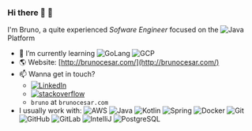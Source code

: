 ### Hi there 🙂 👋

I'm Bruno, a quite experienced *Sofware Engineer* focused on the ![Java](https://img.shields.io/badge/-Java-007396?style=flat-square&logo=java) Platform

- 🌱 I’m currently learning ![GoLang](https://img.shields.io/badge/Go-00ADD8?style=flat-square&logo=go&logoColor=white) ![GCP](https://img.shields.io/badge/Google_Cloud-4285F4?style=flat-square&logo=google-cloud&logoColor=white)
- 🌎 Website: [http://brunocesar.com/](http://brunocesar.com/)
- 📫 Wanna get in touch?
  - [![LinkedIn](https://img.shields.io/badge/LinkedIn-0077B5?style=flat-square&logo=linkedin&logoColor=white)](https://www.linkedin.com/in/brunocesarsilva/)
  - [![stackoverflow](https://img.shields.io/badge/Stack_Overflow-FE7A16?style=flat-square&logo=stack-overflow&logoColor=white)](https://stackoverflow.com/users/1783062)
  - `bruno` at `brunocesar.com`
- I usually work with:
![AWS](https://img.shields.io/badge/AWS%20-%23FF9900.svg?&style=flat-square&logo=amazon-aws&logoColor=white)
![Java](https://img.shields.io/badge/-Java-007396?style=flat-square&logo=java)
![Kotlin](https://img.shields.io/badge/Kotlin-0095D5?&style=flat-square&logo=kotlin&logoColor=white)
![Spring](https://img.shields.io/badge/-Spring-6DB33F?style=flat-square&logo=spring&logoColor=white)
![Docker](https://img.shields.io/badge/-Docker-2496ED?style=flat-square&logo=docker&logoColor=white)
![Git](https://img.shields.io/badge/-Git-black?style=flat-square&logo=git)
![GitHub](https://img.shields.io/badge/-GitHub-181717?style=flat-square&logo=github)
![GitLab](https://img.shields.io/badge/GitLab-330F63?style=flat-square&logo=gitlab&logoColor=white)
![IntelliJ](https://img.shields.io/badge/-IntelliJ%20IDEA-black?style=flat-square&logo=intellij-idea&logoColor=white)
![PostgreSQL](https://img.shields.io/badge/PostgreSQL-%23316192.svg?&style=flat-square&logo=postgresql&logoColor=white)
